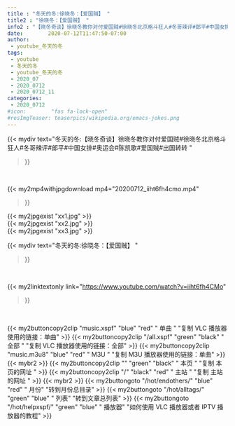 ```yaml
---
title : "冬天的冬:徐晓冬：【爱国贼】 "
title2 : "徐晓冬：【爱国贼】 "
info2 : "【晓冬奇谈】徐晓冬教你对付爱国贼#徐晓冬北京格斗狂人#冬哥辣评#郎平#中国女排#奥运会#陈凯歌#爱国贼#出国转转 "
date:        2020-07-12T11:47:50-07:00
author:
 - youtube_冬天的冬
tags:
 - youtube
 - 冬天的冬
 - youtube_冬天的冬
 - 2020_07
 - 2020_0712
 - 2020_0712_11
categories:
 - 2020_0712
#icon:        "fas fa-lock-open"
#resImgTeaser: teaserpics/wikipedia.org/emacs-jokes.png
---
```


{{< mydiv text="冬天的冬:【晓冬奇谈】徐晓冬教你对付爱国贼#徐晓冬北京格斗狂人#冬哥辣评#郎平#中国女排#奥运会#陈凯歌#爱国贼#出国转转 "
>}}
<br>


{{< my2mp4withjpgdownload mp4="20200712_iiht6fh4cmo.mp4"
>}}

{{< my2jpgexist "xx1.jpg" >}}<br>
{{< my2jpgexist "xx2.jpg" >}}<br>
{{< my2jpgexist "xx3.jpg" >}}<br>



{{< mydiv text="冬天的冬:徐晓冬：【爱国贼】 "
>}}
<br>

{{< my2linktextonly link="https://www.youtube.com/watch?v=iiht6fh4CMo"
>}}


<br>

{{< my2buttoncopy2clip "music.xspf"        "blue"   "red"    " 单曲 "  "复制 VLC 播放器使用的链接：单曲" >}} {{< my2buttoncopy2clip "/all.xspf"         "green"  "black"  " 全部 "  "复制 VLC 播放器使用的链接：全部" >}} {{< my2buttoncopy2clip "music.m3u8"        "blue"   "red"    " M3U  "    "复制 M3U 播放器使用的链接：单曲" >}} {{< mybr2 >}} {{< my2buttoncopy2clip ""                  "green"  "black"  " 本页 "    "复制 本页的网址 " >}} {{< my2buttoncopy2clip "/"                 "black"  "red"    " 主站 "    "复制 主站的网址 " >}} {{< mybr2 >}} {{< my2buttongoto      "/hot/endothers/"   "blue"   "red"    " 月份"   "转到月份总目录" >}} {{< my2buttongoto      "/hot/alltags/"     "green"  "blue"   " 列表"   "转到文章总列表" >}} {{< my2buttongoto      "/hot/helpxspf/"    "green"  "blue"   " 播放器" "如何使用 VLC 播放器或者 IPTV 播放器的教程" >}} 
